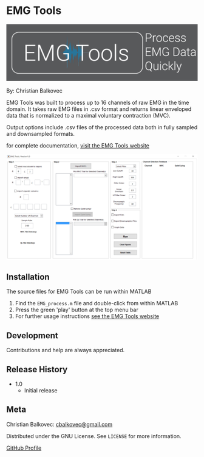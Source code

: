 # EMG Tools


![Logo](Logo.png?raw=true)

By: Christian Balkovec

EMG Tools was built to process up to 16 channels of raw EMG in the time domain. It takes raw EMG files in .csv format and returns linear enveloped data that is normalized to a maximal voluntary contraction (MVC).

Output options include .csv files of the processed data both in fully sampled and downsampled formats.

for complete documentation, [visit the EMG Tools website](http://www.emgtools.com)

![Screenshot](main-interface.PNG?raw=true)

## Installation

The source files for EMG Tools can be run within MATLAB

1. Find the ``EMG_process.m`` file and double-click from within MATLAB
2. Press the green 'play' button at the top menu bar
3. For further usage instructions [see the EMG Tools website](http://www.emgtools.com)


## Development

Contributions and help are always appreciated.

## Release History

* 1.0
    * Initial release
   
## Meta

Christian Balkovec: cbalkovec@gmail.com

Distributed under the GNU License. See ``LICENSE`` for more information.

[GitHub Profile](https://github.com/ChristianBalkovec)
